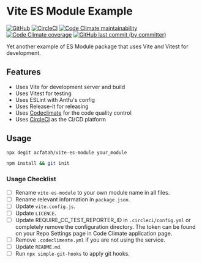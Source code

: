 # Vite ES Module Example

<p>
  <a href="./LICENSE">
  <img alt="GitHub" src="https://img.shields.io/github/license/acfatah/vite-es-module?style=flat-square"></a>

  <a href="https://dl.circleci.com/status-badge/redirect/gh/acfatah/vite-es-module/tree/main">
  <img alt="CircleCI" src="https://img.shields.io/circleci/build/github/acfatah/vite-es-module?label=circleci&style=flat-square" target="_blank"></a>

  <a href="https://codeclimate.com/github/acfatah/vite-es-module">
  <img alt="Code Climate maintainability" src="https://img.shields.io/codeclimate/maintainability/acfatah/vite-es-module?style=flat-square" target="_blank"></a>

  <a href="https://codeclimate.com/github/acfatah/vite-es-module">
  <img alt="Code Climate coverage" src="https://img.shields.io/codeclimate/coverage/acfatah/vite-es-module?style=flat-square" target="_blank"></a>

  <a href="https://github.com/acfatah/vite-es-module/commits/main">
  <img alt="GitHub last commit (by committer)" src="https://img.shields.io/github/last-commit/acfatah/vite-es-module?display_timestamp=committer&style=flat-square"></a>
</p>

Yet another example of ES Module package that uses Vite and Vitest for development.

## Features

- Uses Vite for development server and build
- Uses Vitest for testing
- Uses ESLint with Antfu's config
- Uses Release-it for releasing
- Uses [Codeclimate](https://codeclimate.com/quality) for the code quality control
- Uses [CircleCI](https://circleci.com/product/) as the CI/CD platform

## Usage

```bash
npx degit acfatah/vite-es-module your_module
```

```bash
npm install && git init
```

### Usage Checklist

- [ ] Rename `vite-es-module` to your own module name in all files.
- [ ] Rename relevant information in `package.json`.
- [ ] Update `vite.config.js`.
- [ ] Update `LICENCE`.
- [ ] Update REQUIRE_CC_TEST_REPORTER_ID in `.circleci/config.yml` or completely remove the configuration directory. The token can be found on your Repo Settings page in Code Climate application page.
- [ ] Remove `.codeclimeate.yml` if you are not using the service.
- [ ] Update `README.md`.
- [ ] Run `npx simple-git-hooks` to apply git hooks.

